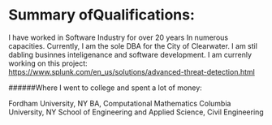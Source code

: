 # Summary ofQualifications:
I have worked in Software Industry for over 20 years In numerous capacities. Currently, I am the sole DBA for the City of Clearwater.  I am stil dabling businnes inteligenance and software development.  I am currenly working on this project: https://www.splunk.com/en_us/solutions/advanced-threat-detection.html

######Where I went to college and spent a lot of money:

Fordham University, NY BA, Computational Mathematics 
Columbia University, NY School of Engineering and Applied Science, Civil Engineering

